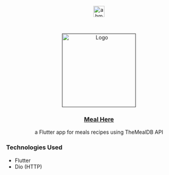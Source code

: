 <p align="center">
<a href="https://linkedin.com/in/ahmedhalbas" target="blank"><img align="center" src="https://cdn.jsdelivr.net/npm/simple-icons@3.0.1/icons/linkedin.svg" alt="ahmedhalbas" height="30" width="30" /></a>
</p>




<!-- PROJECT LOGO -->
<br />
<p align="center">
  <a href="">
    <img src="https://is2-ssl.mzstatic.com/image/thumb/Purple114/v4/67/be/0c/67be0cc1-3240-5c92-b995-9ecdd4be9335/source/512x512bb.jpg" alt="Logo" width="200" height="200">
  </a>

  <a href="">
      <h3 align="center">Meal Here</h3>

  </a>

  <p align="center">
  a Flutter app for meals recipes using TheMealDB API
    <br />
   
  </p>
</p>






### Technologies Used

* Flutter
* Dio (HTTP)


